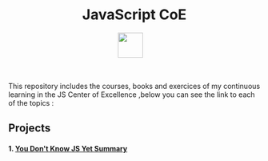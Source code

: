 <h1 align="center">JavaScript CoE</h1>
<p align="center">
    <img src="https://upload.wikimedia.org/wikipedia/commons/thumb/9/99/Unofficial_JavaScript_logo_2.svg/2048px-Unofficial_JavaScript_logo_2.svg.png" width="50" />
    &nbsp;&nbsp;&nbsp;
</p>
<br/>
<p>
    This repository includes the courses, books and exercices of my continuous learning in the JS Center of Excellence ,below you can see the link to each of the topics :
</p>

## Projects
#### 1. [You Don't Know JS Yet Summary](https://github.com/Unosquare-CoE-JavaScript/sergio-fernadnez)
